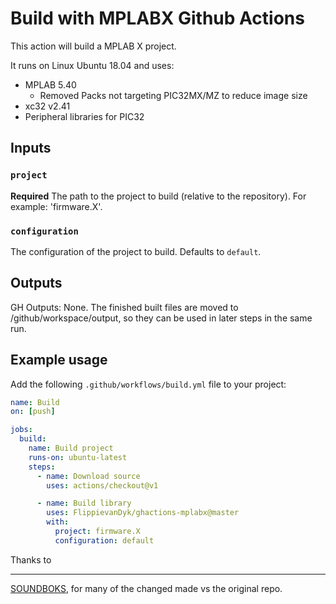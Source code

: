 # Build with MPLABX Github Actions

This action will build a MPLAB X project.

It runs on Linux Ubuntu 18.04 and uses:

- MPLAB 5.40
  - Removed Packs not targeting PIC32MX/MZ to reduce image size
- xc32 v2.41
- Peripheral libraries for PIC32

## Inputs

### `project`

**Required** The path to the project to build (relative to the repository). For example: 'firmware.X'.

### `configuration`

The configuration of the project to build. Defaults to `default`.

## Outputs

GH Outputs: None. The finished built files are moved to /github/workspace/output, so they can be used in later steps in the same run.

## Example usage

Add the following `.github/workflows/build.yml` file to your project:

```yaml
name: Build
on: [push]

jobs:
  build:
    name: Build project
    runs-on: ubuntu-latest
    steps:
      - name: Download source
        uses: actions/checkout@v1

      - name: Build library
        uses: FlippievanDyk/ghactions-mplabx@master
        with:
          project: firmware.X
          configuration: default
```

Thanks to

----

[SOUNDBOKS](https://github.com/SOUNDBOKS/ghactions-mplabx-xc32), for many of the changed made vs the original repo.

